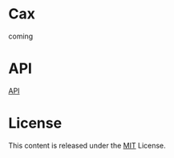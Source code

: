 # Cax

coming

# API

[API](https://github.com/dntzhang/cax/blob/master/docs/doc.md)

# License
This content is released under the [MIT](http://opensource.org/licenses/MIT) License.
